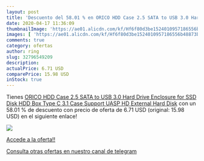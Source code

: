 ```yaml
---
layout: post
title: 'Descuento del 58.01 % en ORICO HDD Case 2.5 SATA to USB 3.0 Hard '
date: 2020-04-17 11:36:09
thumbnailImage: 'https://ae01.alicdn.com/kf/Hf6f80d3be1524010957186556b48873bx/ORICO-HDD-Case-2-5-SATA-to-USB-3-0-Hard-Drive-Enclosure-for-SSD-Disk.jpg_350x350._SL200_.jpg'
images: [ 'https://ae01.alicdn.com/kf/Hf6f80d3be1524010957186556b48873bx/ORICO-HDD-Case-2-5-SATA-to-USB-3-0-Hard-Drive-Enclosure-for-SSD-Disk.jpg_350x350._SL200_.jpg' ]
comments: true
category: ofertas
author: ring
slug: 32796549209
description:
actualPrice: 6.71 USD
comparePrice: 15.98 USD
inStock: true
---
```


Tienes [ORICO HDD Case 2.5 SATA to USB 3.0 Hard Drive Enclosure for SSD Disk HDD Box Type C 3.1 Case Support UASP HD External Hard Disk](https://www.amazon.com/dp/32796549209/?tag=redken08-20) con un 58.01 % de descuento con precio de oferta de 6.71 USD (original: 15.98 USD) en el siguiente enlace!

[![](https://ae01.alicdn.com/kf/Hf6f80d3be1524010957186556b48873bx/ORICO-HDD-Case-2-5-SATA-to-USB-3-0-Hard-Drive-Enclosure-for-SSD-Disk.jpg_350x350._SL200_.jpg)](https://www.amazon.com/dp/32796549209/?tag=redken08-20)

[Accede a la oferta!!](https://www.amazon.com/dp/32796549209/?tag=redken08-20)

[Consulta otras ofertas en nuestro canal de telegram](https://t.me/s/ofertas25)
